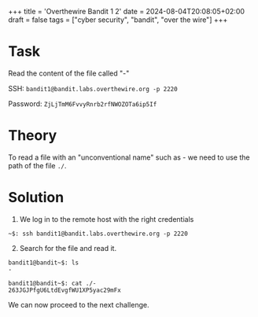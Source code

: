 +++
title = 'Overthewire Bandit 1 2'
date = 2024-08-04T20:08:05+02:00
draft = false
tags = ["cyber security", "bandit", "over the wire"]
+++

# Task 

Read the content of the file called "-"

SSH: `bandit1@bandit.labs.overthewire.org -p 2220`

Password: `ZjLjTmM6FvvyRnrb2rfNWOZOTa6ip5If`

# Theory

To read a file with an "unconventional name" such as - we need to use the path of the file `./`.

# Solution

1. We log in to the remote host with the right credentials

```
~$: ssh bandit1@bandit.labs.overthewire.org -p 2220
```

2. Search for the file and read it.

```
bandit1@bandit~$: ls 
-

bandit1@bandit~$: cat ./-
263JGJPfgU6LtdEvgfWU1XP5yac29mFx
```

We can now proceed to the next challenge.
